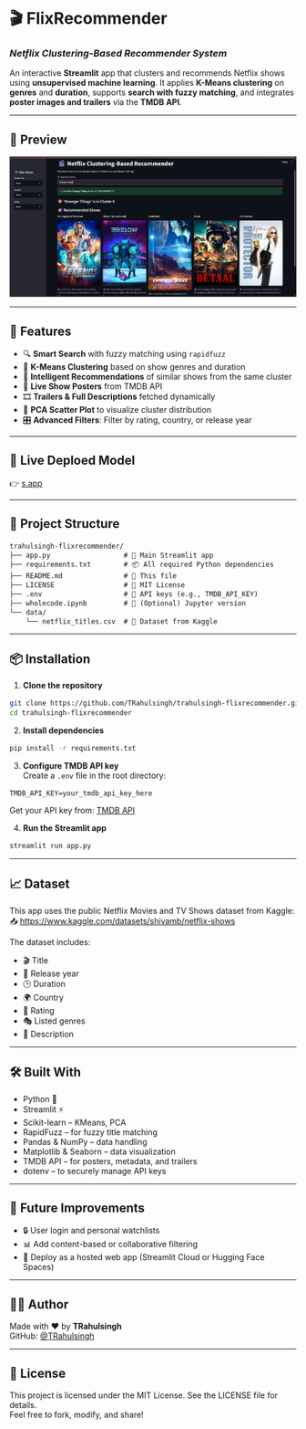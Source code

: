 # 🎬 FlixRecommender  
### *Netflix Clustering-Based Recommender System*

An interactive **Streamlit** app that clusters and recommends Netflix shows using **unsupervised machine learning**. It applies **K-Means clustering** on **genres** and **duration**, supports **search with fuzzy matching**, and integrates **poster images and trailers** via the **TMDB API**.

---

## 📸 Preview

![App Screenshot](./data/output.png)  

---

## 🚀 Features

- 🔍 **Smart Search** with fuzzy matching using `rapidfuzz`
- 🎯 **K-Means Clustering** based on show genres and duration
- 🤖 **Intelligent Recommendations** of similar shows from the same cluster
- 📸 **Live Show Posters** from TMDB API
- 🎞️ **Trailers & Full Descriptions** fetched dynamically
- 🧪 **PCA Scatter Plot** to visualize cluster distribution
- 🎛️ **Advanced Filters**: Filter by rating, country, or release year

---

## 🚀 Live Deploed Model

👉 [s.app]()

---

## 📁 Project Structure

```
trahulsingh-flixrecommender/
├── app.py                  # 🎯 Main Streamlit app
├── requirements.txt        # 📦 All required Python dependencies
├── README.md               # 📘 This file
├── LICENSE                 # 📄 MIT License
├── .env                    # 🔐 API keys (e.g., TMDB_API_KEY)
├── wholecode.ipynb         # 📓 (Optional) Jupyter version
└── data/
    └── netflix_titles.csv  # 📄 Dataset from Kaggle
```

---

## 📦 Installation

1. **Clone the repository**  
```bash
git clone https://github.com/TRahulsingh/trahulsingh-flixrecommender.git
cd trahulsingh-flixrecommender
```

2. **Install dependencies**
```bash
pip install -r requirements.txt
```

3. **Configure TMDB API key**  
Create a `.env` file in the root directory:

```
TMDB_API_KEY=your_tmdb_api_key_here
```

Get your API key from: [TMDB API](https://www.themoviedb.org/documentation/api)

4. **Run the Streamlit app**
```bash
streamlit run app.py
```

---

## 📈 Dataset

This app uses the public Netflix Movies and TV Shows dataset from Kaggle:  
📥 https://www.kaggle.com/datasets/shivamb/netflix-shows

The dataset includes:
- 🎬 Title
- 📅 Release year
- 🕒 Duration
- 🌍 Country
- 🔞 Rating
- 🎭 Listed genres
- 📝 Description

---

## 🛠 Built With

- Python 🐍  
- Streamlit ⚡  
- Scikit-learn – KMeans, PCA  
- RapidFuzz – for fuzzy title matching  
- Pandas & NumPy – data handling  
- Matplotlib & Seaborn – data visualization  
- TMDB API – for posters, metadata, and trailers  
- dotenv – to securely manage API keys  

---

## 🧠 Future Improvements

- 🔒 User login and personal watchlists  
- 📊 Add content-based or collaborative filtering  
- 📂 Deploy as a hosted web app (Streamlit Cloud or Hugging Face Spaces)  

---

## 🧑‍💻 Author

Made with ❤️ by **TRahulsingh**  
GitHub: [@TRahulsingh](https://github.com/TRahulsingh)  

---

## 📄 License

This project is licensed under the MIT License. See the LICENSE file for details.  
Feel free to fork, modify, and share!
